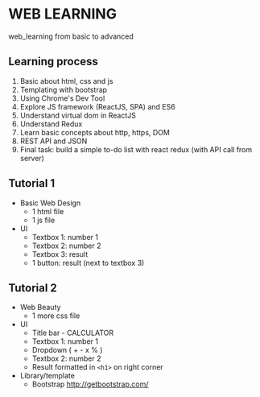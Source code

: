 # WEB LEARNING
web_learning from basic to advanced

## Learning process
1. Basic about html, css and js
2. Templating with bootstrap
5. Using Chrome's Dev Tool
6. Explore JS framework (ReactJS, SPA) and ES6
7. Understand virtual dom in ReactJS
8. Understand Redux
9. Learn basic concepts about http, https, DOM
10. REST API and JSON
11. Final task: build a simple to-do list with react redux (with API call from server)

## Tutorial 1
- Basic Web Design
  * 1 html file
  * 1 js file
- UI 
  * Textbox 1: number 1 
  * Textbox 2: number 2
  * Textbox 3: result
  * 1 button: result (next to textbox 3)

## Tutorial 2
- Web Beauty
  * 1 more css file
- UI
  * Title bar - CALCULATOR
  * Textbox 1: number 1 
  * Dropdown ( + - x % )
  * Textbox 2: number 2
  * Result formatted in `<h1>` on right corner
- Library/template
  * Bootstrap http://getbootstrap.com/ 

